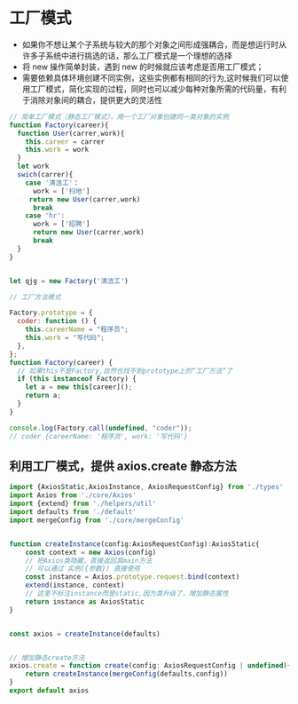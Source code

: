 # 工厂模式

- 如果你不想让某个子系统与较大的那个对象之间形成强耦合，而是想运行时从许多子系统中进行挑选的话，那么工厂模式是一个理想的选择
- 将 new 操作简单封装，遇到 new 的时候就应该考虑是否用工厂模式；
- 需要依赖具体环境创建不同实例，这些实例都有相同的行为,这时候我们可以使用工厂模式，简化实现的过程，同时也可以减少每种对象所需的代码量，有利于消除对象间的耦合，提供更大的灵活性

```js
// 简单工厂模式（静态工厂模式），用一个工厂对象创建同一类对象的实例
function Factory(career){
  function User(carrer,work){
    this.career = carrer
    this.work = work
  }
  let work
  swich(carrer){
    case '清洁工'：
      work = ['扫地']
     return new User(carrer,work)
      break
    case 'hr':
      work = ['招聘']
      return new User(carrer,work)
      break
  }
}


let qjg = new Factory('清洁工')

```

```js
// 工厂方法模式

Factory.prototype = {
  coder: function () {
    this.careerName = "程序员";
    this.work = "写代码";
  },
};
function Factory(career) {
  // 如果this不是Factory,自然也找不到prototype上的“工厂方法”了
  if (this instanceof Factory) {
    let a = new this[career]();
    return a;
  }
}

console.log(Factory.call(undefined, "coder"));
// coder {careerName: '程序员', work: '写代码'}
```

## 利用工厂模式，提供 axios.create 静态方法

```js
import {AxiosStatic,AxiosInstance, AxiosRequestConfig} from './types'
import Axios from './core/Axios'
import {extend} from './helpers/util'
import defaults from './default'
import mergeConfig from './core/mergeConfig'


function createInstance(config:AxiosRequestConfig):AxiosStatic{
    const context = new Axios(config)
    // 把Axios类隐藏，直接返回其main方法
    // 可以通过 实例({参数}) 直接使用
    const instance = Axios.prototype.request.bind(context)
    extend(instance, context)
    // 这里不标注instance而是static,因为类升级了，增加静态属性
    return instance as AxiosStatic
}


const axios = createInstance(defaults)


// 增加静态create方法
axios.create = function create(config: AxiosRequestConfig | undefined){
    return createInstance(mergeConfig(defaults,config))
}
export default axios
```
